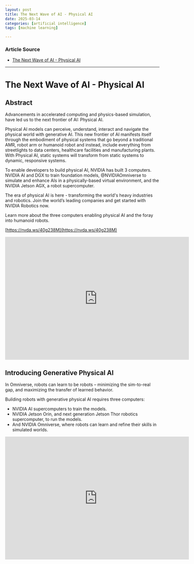```yaml
---
layout: post
title: The Next Wave of AI - Physical AI
date: 2025-03-14
categories: [artificial intelligence]
tags: [machine learning]

---
```


### Article Source


* [The Next Wave of AI - Physical AI](https://www.youtube.com/watch?v=uhLDHA9skFk)

---


# The Next Wave of AI - Physical AI

## Abstract

Advancements in accelerated computing and physics-based simulation, have led us to the next frontier of AI: Physical AI. 

Physical AI models can perceive, understand, interact and navigate the physical world with generative AI.  This new frontier of AI manifests itself through the embodiment of physical systems that go beyond a traditional AMR, robot arm or humanoid robot and instead, include everything from streetlights to data centers, healthcare facilities and manufacturing plants. With Physical AI, static systems will transform from static systems to dynamic, responsive systems. 

To enable developers to build physical AI, NVIDIA has built 3 computers. NVIDIA AI and DGX to train foundation models, @NVIDIAOmniverse to simulate and enhance AIs in a physically-based virtual environment, and the NVIDIA Jetson AGX, a robot supercomputer. 

The era of physical AI is here - transforming the world's heavy industries and robotics. Join the world’s leading companies and get started with NVIDIA Robotics now. 

Learn more about the three computers enabling physical AI and the foray into humanoid robots.

[https://nvda.ws/40g238M](https://nvda.ws/40g238M)

<iframe width="600" height="400" src="https://www.youtube.com/embed/uhLDHA9skFk?si=o2x1KxogORVbkI99" title="YouTube video player" frameborder="0" allow="accelerometer; autoplay; clipboard-write; encrypted-media; gyroscope; picture-in-picture; web-share" referrerpolicy="strict-origin-when-cross-origin" allowfullscreen></iframe>

## Introducing Generative Physical AI

In Omniverse, robots can learn to be robots – minimizing the sim-to-real gap, and maximizing the transfer of learned behavior.

Building robots with generative physical AI requires three computers:
 

* NVIDIA AI supercomputers to train the models.
* NVIDIA Jetson Orin, and next generation Jetson Thor robotics supercomputer, to run the models.
* And NVIDIA Omniverse, where robots can learn and refine their skills in simulated worlds.


<iframe width="600" height="400" src="https://www.youtube.com/embed/AYSfcgVv9-U?si=DF5fVma2OTHCca8A" title="YouTube video player" frameborder="0" allow="accelerometer; autoplay; clipboard-write; encrypted-media; gyroscope; picture-in-picture; web-share" referrerpolicy="strict-origin-when-cross-origin" allowfullscreen></iframe>